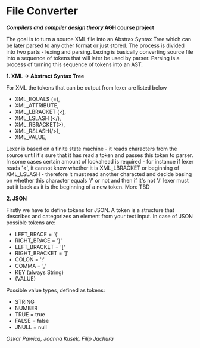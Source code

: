 # File Converter
**_Compilers and compiler design theory_ AGH course project**<br>

The goal is to turn a source XML file into an Abstrax Syntax Tree which can be later parsed to any other format or just stored.
The process is divided into two parts - lexing and parsing. Lexing is basically converting source file into a sequence of tokens that will later be used by parser. Parsing is a process of turning this sequence of tokens into an AST.

**1. XML -> Abstract Syntax Tree**

For XML the tokens that can be output from lexer are listed below

 - XML_EQUALS (=),  
 - XML_ATTRIBUTE, 
 -  XML_LBRACKET (<),   
 - XML_LSLASH (</),    
 - XML_RBRACKET(>),  
 - XML_RSLASH(/>),  
 -  XML_VALUE,
 
Lexer is based on a finite state machine - it reads characters from the source until it's sure that it has read a token and passes this token to parser. In some cases certain amount of lookahead is required - for instance if lexer reads '<', it cannot know whether it is XML_LBRACKET or beginning of XML_LSLASH - therefore it must read another characted and decide basing on whether this character equals '/' or not and then if it's not '/' lexer must put it back as it is the beginning of a new token.
More TBD

**2. JSON**

Firstly we have to define tokens for JSON. A token is a structure that describes and categorizes an element from your text input. In case of JSON possible tokens are:

 - LEFT_BRACE = '{'
 - RIGHT_BRACE = '}'
 - LEFT_BRACKET = '['
 - RIGHT_BRACKET = ']'
 - COLON = ':'
 - COMMA = ','
 - KEY (always String)
 - (VALUE)
 
Possible value types, defined as tokens:

- STRING 
- NUMBER
- TRUE = true
- FALSE = false
- JNULL = null





 
 
 
_Oskar Pawica, Joanna Kusek, Filip Jachura_
